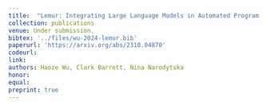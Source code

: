 ```yaml
---
title:  "Lemur: Integrating Large Language Models in Automated Program Verification"
collection: publications
venue: Under submission.
bibtex: '../files/wu-2024-lemur.bib'
paperurl: 'https://arxiv.org/abs/2310.04870'
codeurl: 
link:
authors: Haoze Wu, Clark Barrett, Nina Narodytska
honor:
equal:
preprint: true
---
```


